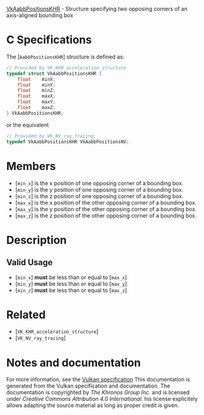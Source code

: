 [VkAabbPositionsKHR](https://www.khronos.org/registry/vulkan/specs/1.3-extensions/man/html/VkAabbPositionsKHR.html) - Structure specifying two opposing corners of an axis-aligned bounding box

# C Specifications
The [`AabbPositionsKHR`] structure is defined as:
```c
// Provided by VK_KHR_acceleration_structure
typedef struct VkAabbPositionsKHR {
    float    minX;
    float    minY;
    float    minZ;
    float    maxX;
    float    maxY;
    float    maxZ;
} VkAabbPositionsKHR;
```
or the equivalent
```c
// Provided by VK_NV_ray_tracing
typedef VkAabbPositionsKHR VkAabbPositionsNV;
```

# Members
- [`min_x`] is the x position of one opposing corner of a bounding box.
- [`min_y`] is the y position of one opposing corner of a bounding box.
- [`min_z`] is the z position of one opposing corner of a bounding box.
- [`max_x`] is the x position of the other opposing corner of a bounding box.
- [`max_y`] is the y position of the other opposing corner of a bounding box.
- [`max_z`] is the z position of the other opposing corner of a bounding box.

# Description
## Valid Usage
-  [`min_x`] **must**  be less than or equal to [`max_x`]
-  [`min_y`] **must**  be less than or equal to [`max_y`]
-  [`min_z`] **must**  be less than or equal to [`max_z`]

# Related
- [`VK_KHR_acceleration_structure`]
- [`VK_NV_ray_tracing`]

# Notes and documentation
For more information, see the [Vulkan specification](https://www.khronos.org/registry/vulkan/specs/1.3-extensions/html/vkspec.html)
This documentation is generated from the Vulkan specification and documentation.
The documentation is copyrighted by *The Khronos Group Inc.* and is licensed under *Creative Commons Attribution 4.0 International*.
his license explicitely allows adapting the source material as long as proper credit is given.
        